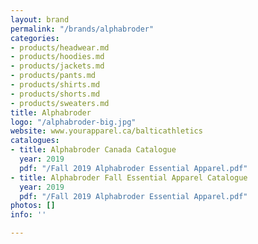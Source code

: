 ```yaml
---
layout: brand
permalink: "/brands/alphabroder"
categories:
- products/headwear.md
- products/hoodies.md
- products/jackets.md
- products/pants.md
- products/shirts.md
- products/shorts.md
- products/sweaters.md
title: Alphabroder
logo: "/alphabroder-big.jpg"
website: www.yourapparel.ca/balticathletics
catalogues:
- title: Alphabroder Canada Catalogue
  year: 2019
  pdf: "/Fall 2019 Alphabroder Essential Apparel.pdf"
- title: Alphabroder Fall Essential Apparel Catalogue
  year: 2019
  pdf: "/Fall 2019 Alphabroder Essential Apparel.pdf"
photos: []
info: ''

---
```

